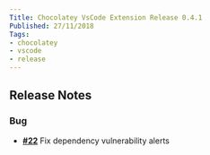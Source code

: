 ```yaml
---
Title: Chocolatey VsCode Extension Release 0.4.1
Published: 27/11/2018
Tags:
- chocolatey
- vscode
- release
---
```


## Release Notes

### Bug

- [__#22__](https://github.com/gep13/chocolatey-vscode/issues/22) Fix dependency vulnerability alerts